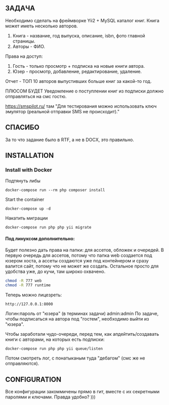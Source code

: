 ЗАДАЧА
-------------------

Необходимо сделать на фреймворке Yii2 + MySQL каталог книг. Книга может иметь несколько авторов.

1. Книга - название, год выпуска, описание, isbn, фото главной страницы.
2. Авторы - ФИО.

Права на доступ:
1. Гость - только просмотр + подписка на новые книги автора.
2. Юзер - просмотр, добавление, редактирование, удаление.

Отчет - ТОП 10 авторов выпустивших больше книг за какой-то год.

ПЛЮСОМ БУДЕТ
Уведомление о поступлении книг из подписки должно отправляться на смс гостю.

https://smspilot.ru/
там "Для тестирования можно использовать ключ эмулятор (реальной отправки SMS не происходит)."

СПАСИБО
-------------------
За то что задание было в RTF, а не в DOCX, это правильно.

INSTALLATION
------------

### Install with Docker
    
Подтянуть либы

    docker-compose run --rm php composer install    
    
Start the container

    docker-compose up -d

Накатить миграции

    docker-compose run php php yii migrate

#### Под линуксом дополнительно:
Будет полезно дать права на папки: для ассетов, обложек и очередей. В первую очередь для ассетов, потому что папка
web создается под юзером хоста, а ассеты создаются уже под контейнером и сразу валится сайт, потому что не может же создать.
Остальное просто для удобства уже, до кучи, там широко охвачено.
```bash
chmod -R 777 web
chmod -R 777 runtime
```
    
Теперь можно лицезреть:

    http://127.0.0.1:8000

Логин:пароль от "юзера" (в терминах задачи) admin:admin
По задаче, чтобы подписаться на автора под "гостем", необходимо выйти из "юзера".

Чтобы заработали чудо-очереди, перед тем, как апдейтить/создавать книги с авторами, на которых есть подписки:

    docker-compose run php php yii queue/listen

Потом смотреть лог, с понатыканым туда "дебагом" (смс же не отправляются).

CONFIGURATION
-------------

Все конфигурации закоммичены прямо в гит, вместе с их секретными паролями и ключами. Правда удобно? )))